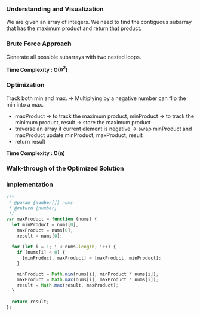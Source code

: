### Understanding and Visualization

We are given an array of integers. We need to find the contiguous subarray that has the maximum product and return that product.

### Brute Force Approach

Generate all possible subarrays with two nested loops.

**Time Complexity : O($n^2$)**

### Optimization

Track both min and max. → Multiplying by a negative number can flip the min into a max.

- maxProduct → to track the maximum product, minProduct → to track the minimum product, result → store the maximum product
- traverse an array
  if current element is negative → swap minProduct and maxProduct
  update minProduct, maxProduct, result
- return result

**Time Complexity : O(n)**

### Walk-through of the Optimized Solution

### Implementation

```jsx
/**
 * @param {number[]} nums
 * @return {number}
 */
var maxProduct = function (nums) {
  let minProduct = nums[0],
    maxProduct = nums[0],
    result = nums[0];

  for (let i = 1; i < nums.length; i++) {
    if (nums[i] < 0) {
      [minProduct, maxProduct] = [maxProduct, minProduct];
    }

    minProduct = Math.min(nums[i], minProduct * nums[i]);
    maxProduct = Math.max(nums[i], maxProduct * nums[i]);
    result = Math.max(result, maxProduct);
  }

  return result;
};
```

